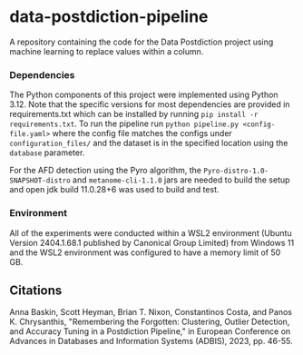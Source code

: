 # data-postdiction-pipeline

A repository containing the code for the Data Postdiction project using machine learning to replace values within a column.

### Dependencies

The Python components of this project were implemented using Python 3.12. Note that the specific versions for most dependencies are provided in requirements.txt which can be installed by running `pip install -r requirements.txt`. To run the pipeline run `python pipeline.py <config-file.yaml>` where the config file matches the configs under `configuration_files/` and the dataset is in the specified location using the `database` parameter.

For the AFD detection using the Pyro algorithm, the `Pyro-distro-1.0-SNAPSHOT-distro` and `metanome-cli-1.1.0` jars are needed to build the setup and open jdk build 11.0.28+6 was used to build and test.

### Environment

All of the experiments were conducted within a WSL2 environment (Ubuntu Version 2404.1.68.1 published by Canonical Group Limited) from Windows 11 and the WSL2 environment was configured to have a memory limit of 50 GB.

## Citations

Anna Baskin, Scott Heyman, Brian T. Nixon, Constantinos Costa, and Panos K. Chrysanthis, "Remembering the Forgotten: Clustering, Outlier Detection, and Accuracy Tuning in a Postdiction Pipeline," in European Conference on Advances in Databases and Information Systems (ADBIS), 2023, pp. 46-55.
